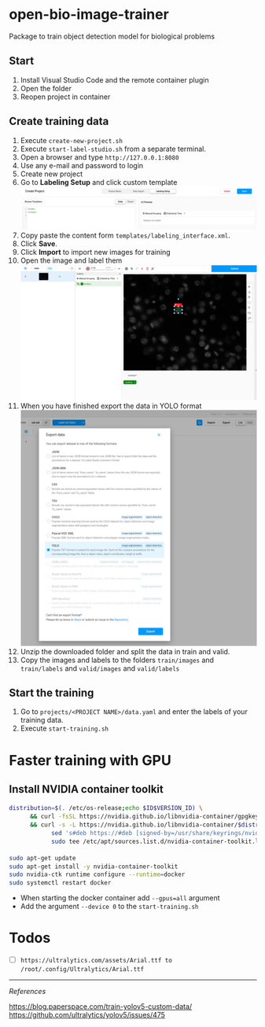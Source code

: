 # open-bio-image-trainer

Package to train object detection model for biological problems

## Start

1) Install Visual Studio Code and the remote container plugin
2) Open the folder
3) Reopen project in container


## Create training data

1) Execute `create-new-project.sh`
2) Execute `start-label-studio.sh` from a separate terminal.
3) Open a browser and type `http://127.0.0.1:8080`
4) Use any e-mail and password to login
5) Create new project
6) Go to **Labeling Setup** and click custom template
![doc/01_create_new.png](doc/01_create_new.png)
7) Copy paste the content form `templates/labeling_interface.xml`.
8) Click **Save**.
9) Click **Import** to import new images for training
10) Open the image and label them
![doc/02_label.png](doc/02_label.png)
11) When you have finished export the data in YOLO format
![doc/03_export.png](doc/03_export.png)
12) Unzip the downloaded folder and split the data in train and valid.
13) Copy the images and labels to the folders `train/images` and `train/labels` and `valid/images` and `valid/labels` 


## Start the training

1) Go to `projects/<PROJECT NAME>/data.yaml` and enter the labels of your training data.
2) Execute `start-training.sh`


# Faster training with GPU

## Install NVIDIA container toolkit

```sh
distribution=$(. /etc/os-release;echo $ID$VERSION_ID) \
      && curl -fsSL https://nvidia.github.io/libnvidia-container/gpgkey | sudo gpg --dearmor -o /usr/share/keyrings/nvidia-container-toolkit-keyring.gpg \
      && curl -s -L https://nvidia.github.io/libnvidia-container/$distribution/libnvidia-container.list | \
            sed 's#deb https://#deb [signed-by=/usr/share/keyrings/nvidia-container-toolkit-keyring.gpg] https://#g' | \
            sudo tee /etc/apt/sources.list.d/nvidia-container-toolkit.list

sudo apt-get update
sudo apt-get install -y nvidia-container-toolkit
sudo nvidia-ctk runtime configure --runtime=docker
sudo systemctl restart docker
```

- When starting the docker container add `--gpus=all` argument
- Add the argument `--device 0` to the `start-training.sh`


# Todos

- [ ] `https://ultralytics.com/assets/Arial.ttf to /root/.config/Ultralytics/Arial.ttf`

---
*References*  

https://blog.paperspace.com/train-yolov5-custom-data/  
https://github.com/ultralytics/yolov5/issues/475


